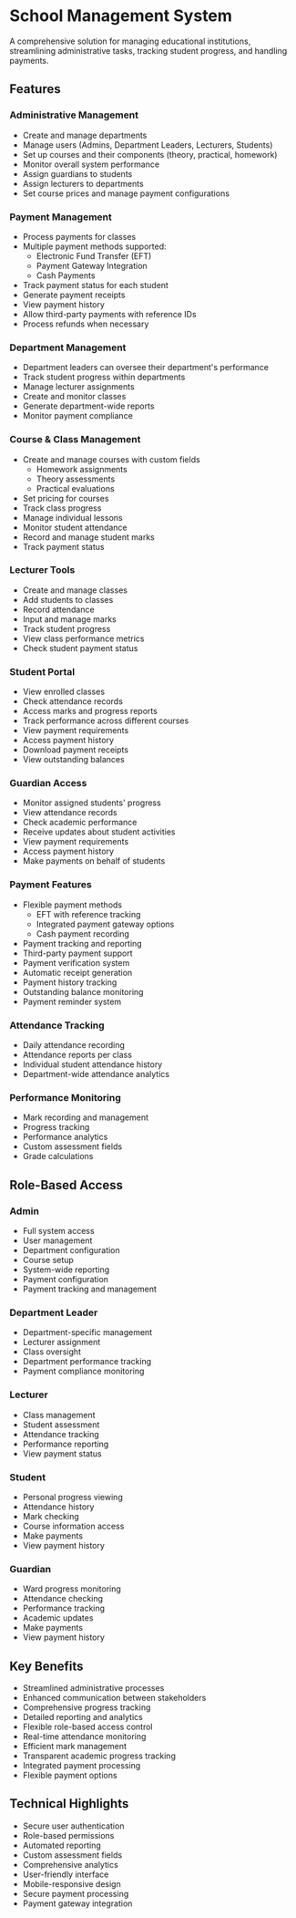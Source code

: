 # School Management System

A comprehensive solution for managing educational institutions, streamlining administrative tasks, tracking student progress, and handling payments.

## Features

### Administrative Management

- Create and manage departments
- Manage users (Admins, Department Leaders, Lecturers, Students)
- Set up courses and their components (theory, practical, homework)
- Monitor overall system performance
- Assign guardians to students
- Assign lecturers to departments
- Set course prices and manage payment configurations

### Payment Management

- Process payments for classes
- Multiple payment methods supported:
  - Electronic Fund Transfer (EFT)
  - Payment Gateway Integration
  - Cash Payments
- Track payment status for each student
- Generate payment receipts
- View payment history
- Allow third-party payments with reference IDs
- Process refunds when necessary

### Department Management

- Department leaders can oversee their department's performance
- Track student progress within departments
- Manage lecturer assignments
- Create and monitor classes
- Generate department-wide reports
- Monitor payment compliance

### Course & Class Management

- Create and manage courses with custom fields
  - Homework assignments
  - Theory assessments
  - Practical evaluations
- Set pricing for courses
- Track class progress
- Manage individual lessons
- Monitor student attendance
- Record and manage student marks
- Track payment status

### Lecturer Tools

- Create and manage classes
- Add students to classes
- Record attendance
- Input and manage marks
- Track student progress
- View class performance metrics
- Check student payment status

### Student Portal

- View enrolled classes
- Check attendance records
- Access marks and progress reports
- Track performance across different courses
- View payment requirements
- Access payment history
- Download payment receipts
- View outstanding balances

### Guardian Access

- Monitor assigned students' progress
- View attendance records
- Check academic performance
- Receive updates about student activities
- View payment requirements
- Access payment history
- Make payments on behalf of students

### Payment Features

- Flexible payment methods
  - EFT with reference tracking
  - Integrated payment gateway options
  - Cash payment recording
- Payment tracking and reporting
- Third-party payment support
- Payment verification system
- Automatic receipt generation
- Payment history tracking
- Outstanding balance monitoring
- Payment reminder system

### Attendance Tracking

- Daily attendance recording
- Attendance reports per class
- Individual student attendance history
- Department-wide attendance analytics

### Performance Monitoring

- Mark recording and management
- Progress tracking
- Performance analytics
- Custom assessment fields
- Grade calculations

## Role-Based Access

### Admin

- Full system access
- User management
- Department configuration
- Course setup
- System-wide reporting
- Payment configuration
- Payment tracking and management

### Department Leader

- Department-specific management
- Lecturer assignment
- Class oversight
- Department performance tracking
- Payment compliance monitoring

### Lecturer

- Class management
- Student assessment
- Attendance tracking
- Performance reporting
- View payment status

### Student

- Personal progress viewing
- Attendance history
- Mark checking
- Course information access
- Make payments
- View payment history

### Guardian

- Ward progress monitoring
- Attendance checking
- Performance tracking
- Academic updates
- Make payments
- View payment history

## Key Benefits

- Streamlined administrative processes
- Enhanced communication between stakeholders
- Comprehensive progress tracking
- Detailed reporting and analytics
- Flexible role-based access control
- Real-time attendance monitoring
- Efficient mark management
- Transparent academic progress tracking
- Integrated payment processing
- Flexible payment options

## Technical Highlights

- Secure user authentication
- Role-based permissions
- Automated reporting
- Custom assessment fields
- Comprehensive analytics
- User-friendly interface
- Mobile-responsive design
- Secure payment processing
- Payment gateway integration
